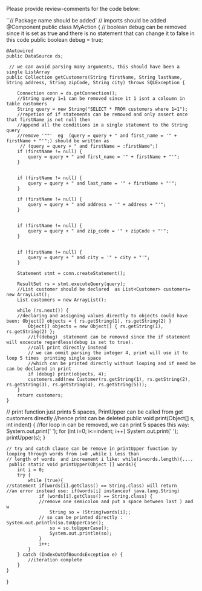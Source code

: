 Please provide review-comments for the code below:

``// Package name should be added`
// imports should be added
@Component
public class MyAction {
   // boolean debug can be removed since it  is set as true  and there is no statement that can change it to false in this code
    public boolean debug = true;
    
    @Autowired
    public DataSource ds;

     // we can avoid parsing many arguments, this should have been a single ListArray
    public Collection getCustomers(String firstName, String lastName, String address, String zipCode, String city) throws SQLException {
       
        Connection conn = ds.getConnection();
        //String query 1=1 can be removed since it 1 isnt a coloumn in table customers
        String query = new String("SELECT * FROM customers where 1=1");
        //repetion of if statements can be removed and only assert once that firstName is not null then
        //append all the conditions in a single statement to the String query 
        //remove '""'  eg  (query = query + " and first_name = '" + firstName + "'";) should be written as 
         // (query = query + " and firstName = :firstName";)
        if (firstName != null) {
            query = query + " and first_name = '" + firstName + "'";
        }
           
     
        if (firstName != null) {
            query = query + " and last_name = '" + firstName + "'";
        }
           
        if (firstName != null) {
            query = query + " and address = '" + address + "'";
        }
          
      
        if (firstName != null) {
            query = query + " and zip_code = '" + zipCode + "'";
        }
          
      
        if (firstName != null) {
            query = query + " and city = '" + city + "'";
        }
       
        Statement stmt = conn.createStatement();
       
        ResultSet rs = stmt.executeQuery(query);
        //List customer should be declared  as List<Customer> customers= new ArrayList();
        List customers = new ArrayList();
                
        while (rs.next()) {
        //declaring and assigning values directly to objects could have been: Object[] objects = { rs.getString(1), rs.getString(2) }
            Object[] objects = new Object[] { rs.getString(1), rs.getString(2) };
            //if(debug)  statement can be removed since the if statement will excecute regardless(debug is set to true).
            //call print directly instead
            // we can ommit parsing the integer 4, print will use it to loop 5 times  printing single space
            //which can be printed directly without looping and if need be can be declared in print
            if (debug) print(objects, 4);
            customers.add(new Customer(rs.getString(1), rs.getString(2), rs.getString(3), rs.getString(4), rs.getString(5)));
        }
        return customers;
    }

 // print function just prints 5 spaces, PrintUpper can be called from get customers directly
 //hence print can be deleted
      public void print(Object[] s, int indent) {
     //for loop in  can be removed, we can print 5 spaces this way: System.out.print('     ');
        for (int i=0; i<=indent; i++) System.out.print(' ');
        printUpper(s);
    }
    
    // try and catch clause can be remove in printUpper function by looping through words from i=0 ,while i less than
    // length of words  and increament i like: while(i<words.length){....
     public static void printUpper(Object [] words){
        int i = 0;
        try {
            while (true){
    //statement if(words[i].getClass() == String.class) will return 
    //an error instead use: if(words[i] instanceof java.lang.String)        
                if (words[i].getClass() == String.class) {
                //remove one semicolon and put a space between last ) and w
                    String so = (String)words[i];;
                // so can be printed directly :   System.out.println(so.toUpperCase();  
                    so = so.toUpperCase();
                    System.out.println(so);
                }
                i++;
            }
        } catch (IndexOutOfBoundsException e) {
            //iteration complete
        }
    }
}
```
